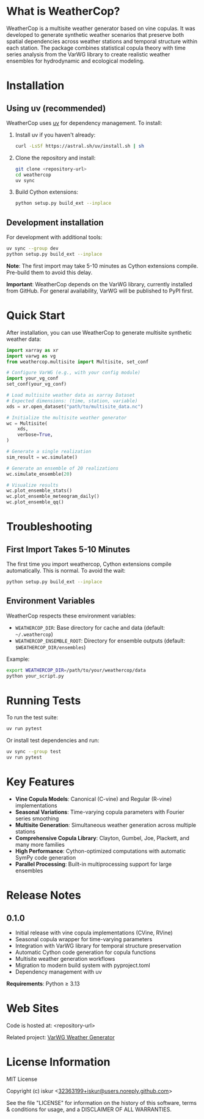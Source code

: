 # What is WeatherCop?

WeatherCop is a multisite weather generator based on vine copulas. It
was developed to generate synthetic weather scenarios that preserve both
spatial dependencies across weather stations and temporal structure
within each station. The package combines statistical copula theory with
time series analysis from the VarWG library to create realistic weather
ensembles for hydrodynamic and ecological modeling.

# Installation

## Using uv (recommended)

WeatherCop uses [uv](https://docs.astral.sh/uv/) for dependency
management. To install:

1.  Install uv if you haven't already:

    ``` bash
    curl -LsSf https://astral.sh/uv/install.sh | sh
    ```

2.  Clone the repository and install:

    ``` bash
    git clone <repository-url>
    cd weathercop
    uv sync
    ```

3.  Build Cython extensions:

    ``` bash
    python setup.py build_ext --inplace
    ```

## Development installation

For development with additional tools:

``` bash
uv sync --group dev
python setup.py build_ext --inplace
```

**Note**: The first import may take 5-10 minutes as Cython extensions
compile. Pre-build them to avoid this delay.

**Important**: WeatherCop depends on the VarWG library, currently
installed from GitHub. For general availability, VarWG will be published
to PyPI first.

# Quick Start

After installation, you can use WeatherCop to generate multisite
synthetic weather data:

``` python
import xarray as xr
import varwg as vg
from weathercop.multisite import Multisite, set_conf

# Configure VarWG (e.g., with your config module)
import your_vg_conf
set_conf(your_vg_conf)

# Load multisite weather data as xarray Dataset
# Expected dimensions: (time, station, variable)
xds = xr.open_dataset("path/to/multisite_data.nc")

# Initialize the multisite weather generator
wc = Multisite(
    xds,
    verbose=True,
)

# Generate a single realization
sim_result = wc.simulate()

# Generate an ensemble of 20 realizations
wc.simulate_ensemble(20)

# Visualize results
wc.plot_ensemble_stats()
wc.plot_ensemble_meteogram_daily()
wc.plot_ensemble_qq()
```

# Troubleshooting

## First Import Takes 5-10 Minutes

The first time you import weathercop, Cython extensions compile
automatically. This is normal. To avoid the wait:

``` bash
python setup.py build_ext --inplace
```

## Environment Variables

WeatherCop respects these environment variables:

- `WEATHERCOP_DIR`: Base directory for cache and data (default:
  `~/.weathercop`)
- `WEATHERCOP_ENSEMBLE_ROOT`: Directory for ensemble outputs (default:
  `$WEATHERCOP_DIR/ensembles`)

Example:

``` bash
export WEATHERCOP_DIR=/path/to/your/weathercop/data
python your_script.py
```

# Running Tests

To run the test suite:

``` bash
uv run pytest
```

Or install test dependencies and run:

``` bash
uv sync --group test
uv run pytest
```

# Key Features

- **Vine Copula Models**: Canonical (C-vine) and Regular (R-vine)
  implementations
- **Seasonal Variations**: Time-varying copula parameters with Fourier
  series smoothing
- **Multisite Generation**: Simultaneous weather generation across
  multiple stations
- **Comprehensive Copula Library**: Clayton, Gumbel, Joe, Plackett, and
  many more families
- **High Performance**: Cython-optimized computations with automatic
  SymPy code generation
- **Parallel Processing**: Built-in multiprocessing support for large
  ensembles

# Release Notes

## 0.1.0

- Initial release with vine copula implementations (CVine, RVine)
- Seasonal copula wrapper for time-varying parameters
- Integration with VarWG library for temporal structure preservation
- Automatic Cython code generation for copula functions
- Multisite weather generation workflows
- Migration to modern build system with pyproject.toml
- Dependency management with uv

**Requirements**: Python ≥ 3.13

# Web Sites

Code is hosted at: \<repository-url\>

Related project: [VarWG Weather
Generator](https://github.com/iskur/varwg)

# License Information

MIT License

Copyright (c) iskur \<32363199+iskur@users.noreply.github.com\>

See the file "LICENSE" for information on the history of this software,
terms & conditions for usage, and a DISCLAIMER OF ALL WARRANTIES.
